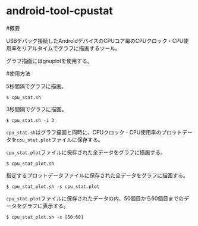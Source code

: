 android-tool-cpustat
====================

#概要

USBデバッグ接続したAndroidデバイスのCPUコア毎のCPUクロック・CPU使用率をリアルタイムでグラフに描画するツール。

グラフ描画にはgnuplotを使用する。


#使用方法

5秒間隔でグラフに描画。

    $ cpu_stat.sh


3秒間隔でグラフに描画。

    $ cpu_stat.sh -i 3


`cpu_stat.sh`はグラフ描画と同時に、CPUクロック・CPU使用率のプロットデータを`cpu_stat.plot`ファイルに保存する。

`cpu_stat.plot`ファイルに保存された全データをグラフに描画する。

    $ cpu_stat_plot.sh

指定するプロットデータファイルに保存された全データをグラフに描画する。

    $ cpu_stat_plot.sh -s cpu_stat.plot 

`cpu_stat.plot`ファイルに保存されたデータの内、50個目から60個目までのデータをグラフに表示する。

    $ cpu_stat_plot.sh -x [50:60]





